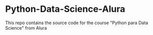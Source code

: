 # Python-Data-Science-Alura
This repo contains the source code for the course "Python para Data Science" from Alura
